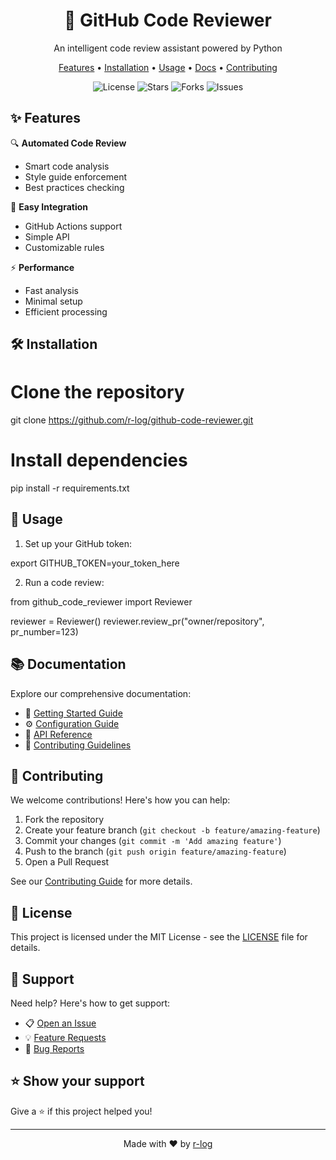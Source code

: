 <div align="center">
  <h1>🤖 GitHub Code Reviewer</h1>
  
  <p>An intelligent code review assistant powered by Python</p>

  <p>
    <a href="#features">Features</a> •
    <a href="#installation">Installation</a> •
    <a href="#usage">Usage</a> •
    <a href="#documentation">Docs</a> •
    <a href="#contributing">Contributing</a>
  </p>

  <p>
    <img src="https://img.shields.io/badge/license-Apache%202.0-blue.svg" alt="License">
    <img src="https://img.shields.io/github/stars/r-log/github-code-reviewer" alt="Stars">
    <img src="https://img.shields.io/github/forks/r-log/github-code-reviewer" alt="Forks">
    <img src="https://img.shields.io/github/issues/r-log/github-code-reviewer" alt="Issues">
  </p>
</div>

## ✨ Features

🔍 **Automated Code Review**

- Smart code analysis
- Style guide enforcement
- Best practices checking

🚀 **Easy Integration**

- GitHub Actions support
- Simple API
- Customizable rules

⚡ **Performance**

- Fast analysis
- Minimal setup
- Efficient processing

## 🛠️ Installation

# Clone the repository

git clone https://github.com/r-log/github-code-reviewer.git

# Install dependencies

pip install -r requirements.txt

## 📖 Usage

1. Set up your GitHub token:

export GITHUB_TOKEN=your_token_here

2. Run a code review:

from github_code_reviewer import Reviewer

reviewer = Reviewer()
reviewer.review_pr("owner/repository", pr_number=123)

## 📚 Documentation

Explore our comprehensive documentation:

- 📝 [Getting Started Guide](docs/guides/getting-started.md)
- ⚙️ [Configuration Guide](docs/guides/configuration.md)
- 🔧 [API Reference](docs/api/README.md)
- 🤝 [Contributing Guidelines](docs/contributing/CONTRIBUTING.md)

## 🤝 Contributing

We welcome contributions! Here's how you can help:

1. Fork the repository
2. Create your feature branch (`git checkout -b feature/amazing-feature`)
3. Commit your changes (`git commit -m 'Add amazing feature'`)
4. Push to the branch (`git push origin feature/amazing-feature`)
5. Open a Pull Request

See our [Contributing Guide](docs/contributing/CONTRIBUTING.md) for more details.

## 📜 License

This project is licensed under the MIT License - see the [LICENSE](LICENSE) file for details.

## 💬 Support

Need help? Here's how to get support:

- 📋 [Open an Issue](https://github.com/r-log/github-code-reviewer/issues)
- 💡 [Feature Requests](https://github.com/r-log/github-code-reviewer/issues/new?template=feature_request.md)
- 🐛 [Bug Reports](https://github.com/r-log/github-code-reviewer/issues/new?template=bug_report.md)

## ⭐ Show your support

Give a ⭐️ if this project helped you!

---

<div align="center">
  Made with ❤️ by <a href="https://github.com/r-log">r-log</a>
</div>
